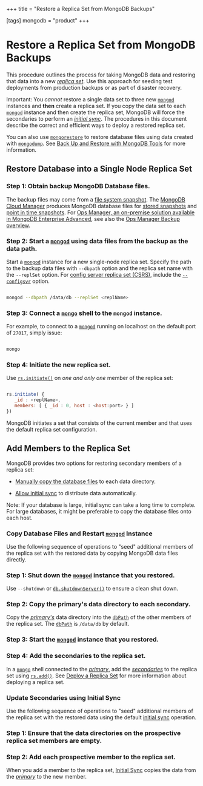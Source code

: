 +++
title = "Restore a Replica Set from MongoDB Backups"

[tags]
mongodb = "product"
+++

# Restore a Replica Set from MongoDB Backups

This procedure outlines the process for taking MongoDB data and
restoring that data into a new [*replica set*](https://docs.mongodb.com/manual/reference/glossary/#term-replica-set). Use this approach
for seeding test deployments from production backups or as part
of disaster recovery.

Important: You *cannot* restore a single data set to three new [``mongod``](https://docs.mongodb.com/manual/reference/program/mongod/#bin.mongod) instances and **then** create a replica set. If you copy the data set to each [``mongod``](https://docs.mongodb.com/manual/reference/program/mongod/#bin.mongod) instance and then create the replica set, MongoDB will force the secondaries to perform an [*initial sync*](https://docs.mongodb.com/manual/reference/glossary/#term-initial-sync). The procedures in this document describe the correct and efficient ways to deploy a restored replica set.

You can also use [``mongorestore``](https://docs.mongodb.com/manual/reference/program/mongorestore/#bin.mongorestore) to restore database files
using data created with [``mongodump``](https://docs.mongodb.com/manual/reference/program/mongodump/#bin.mongodump). See
[Back Up and Restore with MongoDB Tools](https://docs.mongodb.com/manual/tutorial/backup-and-restore-tools) for more information.


## Restore Database into a Single Node Replica Set


### Step 1: Obtain backup MongoDB Database files.

The backup files may come from a [file system snapshot](backup-with-filesystem-snapshots/). The [MongoDB Cloud Manager](https://www.mongodb.com/cloud/cloud-manager/?jmp=docs)
produces MongoDB database files for [stored snapshots](https://docs.cloudmanager.mongodb.com/tutorial/restore-from-snapshot/) and [point in time
snapshots](https://docs.cloudmanager.mongodb.com/tutorial/restore-from-point-in-time-snapshot/).
For [Ops Manager, an on-premise solution available in
MongoDB Enterprise Advanced](https://www.mongodb.com/products/mongodb-enterprise-advanced?jmp=docs),
see also the [Ops Manager Backup overview](https://docs.opsmanager.mongodb.com/current/core/backup-overview).


### Step 2: Start a [``mongod``](https://docs.mongodb.com/manual/reference/program/mongod/#bin.mongod) using data files from the backup as the data path.

Start a [``mongod``](https://docs.mongodb.com/manual/reference/program/mongod/#bin.mongod) instance for a new single-node replica set.
Specify the path to the backup data files with ``--dbpath`` option
and the replica set name with the ``--replSet`` option.
For [config server replica set (CSRS)](https://docs.mongodb.com/manual/core/sharded-cluster-config-servers/#csrs),
include the [``--configsvr``](https://docs.mongodb.com/manual/reference/program/mongod/#cmdoption-configsvr) option.

```sh

mongod --dbpath /data/db --replSet <replName>

```


### Step 3: Connect a [``mongo``](https://docs.mongodb.com/manual/reference/program/mongo/#bin.mongo) shell to the ``mongod`` instance.

For example, to connect to a [``mongod``](https://docs.mongodb.com/manual/reference/program/mongod/#bin.mongod) running on localhost on
the default port of ``27017``, simply issue:

```sh

mongo

```


### Step 4: Initiate the new replica set.

Use [``rs.initiate()``](https://docs.mongodb.com/manual/reference/method/rs.initiate/#rs.initiate) on *one and only one* member of the replica set:

```javascript

rs.initiate( {
   _id : <replName>,
   members: [ { _id : 0, host : <host:port> } ]
})

```

MongoDB initiates a set that consists of the current member and that
uses the default replica set configuration.


## Add Members to the Replica Set

MongoDB provides two options for restoring secondary members of a
replica set:

* [Manually copy the database files](#restore-rs-copy-db-files) to each data directory.

* [Allow initial sync](#restore-rs-initial-sync) to distribute data automatically.

Note: If your database is large, initial sync can take a long time to complete. For large databases, it might be preferable to copy the database files onto each host.


### Copy Database Files and Restart [``mongod``](https://docs.mongodb.com/manual/reference/program/mongod/#bin.mongod) Instance

Use the following sequence of operations to "seed" additional members
of the replica set with the restored data by copying MongoDB data
files directly.


### Step 1: Shut down the [``mongod``](https://docs.mongodb.com/manual/reference/program/mongod/#bin.mongod) instance that you restored.

Use ``--shutdown`` or
[``db.shutdownServer()``](https://docs.mongodb.com/manual/reference/method/db.shutdownServer/#db.shutdownServer) to ensure a clean shut down.


### Step 2: Copy the primary's data directory to each secondary.

Copy the [*primary's*](https://docs.mongodb.com/manual/reference/glossary/#term-primary) data directory into the
[``dbPath``](https://docs.mongodb.com/manual/reference/configuration-options/#storage.dbPath) of the other members of the replica set. The
[``dbPath``](https://docs.mongodb.com/manual/reference/configuration-options/#storage.dbPath) is ``/data/db`` by default.


### Step 3: Start the [``mongod``](https://docs.mongodb.com/manual/reference/program/mongod/#bin.mongod) instance that you restored.


### Step 4: Add the secondaries to the replica set.

In a [``mongo``](https://docs.mongodb.com/manual/reference/program/mongo/#bin.mongo) shell connected to the [*primary*](https://docs.mongodb.com/manual/reference/glossary/#term-primary), add the
[*secondaries*](https://docs.mongodb.com/manual/reference/glossary/#term-secondary) to the replica set using
[``rs.add()``](https://docs.mongodb.com/manual/reference/method/rs.add/#rs.add). See [Deploy a Replica Set](deploy-replica-set/) for more
information about deploying a replica set.


### Update Secondaries using Initial Sync

Use the following sequence of operations to "seed" additional members
of the replica set with the restored data using the default [initial
sync](https://docs.mongodb.com/manual/core/replica-set-sync/#replica-set-initial-sync) operation.


### Step 1: Ensure that the data directories on the prospective replica set members are empty.


### Step 2: Add each prospective member to the replica set.

When you add a member to the replica set, [Initial Sync](https://docs.mongodb.com/manual/core/replica-set-sync/#replica-set-initial-sync) copies the data from the [*primary*](https://docs.mongodb.com/manual/reference/glossary/#term-primary) to
the new member.
